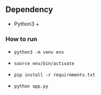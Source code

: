 ## Dependency

- Python3 + 
 
### How to run


- `python3 -m venv env`

- `source env/bin/activate`

- `pip install -r requirements.txt`

- `python app.py`
